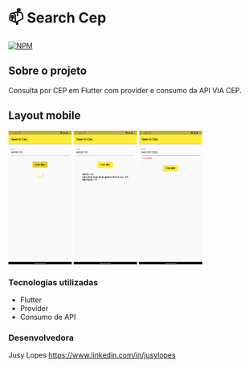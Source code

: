 # 📫 Search Cep

[![NPM](https://img.shields.io/npm/l/react)](https://github.com/jusylopes/flutter-search-cep/blob/main/LICENSE) 

## Sobre o projeto

Consulta por CEP em Flutter com provider e consumo da API VIA CEP.

## Layout mobile
<p>
<img src="assets/images/Screenshot_1663649523.png" width="25%">
<img src="assets/images/Screenshot_1663649525.png" width="25%">
<img src="assets/images/Screenshot_1663649550.png" width="25%">
</p>

### Tecnologias utilizadas

* Flutter
* Provider
* Consumo de API


### Desenvolvedora

Jusy Lopes
https://www.linkedin.com/in/jusylopes

